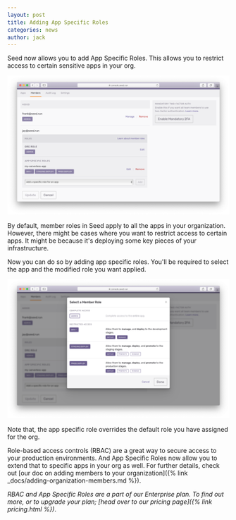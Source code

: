 ```yaml
---
layout: post
title: Adding App Specific Roles
categories: news
author: jack
---
```


Seed now allows you to add App Specific Roles. This allows you to restrict access to certain sensitive apps in your org.

![App specific role based access control in Seed](/assets/blog/adding-app-specific-roles/app-specific-role-based-access-control-in-seed.png)

By default, member roles in Seed apply to all the apps in your organization. However, there might be cases where you want to restrict access to certain apps. It might be because it's deploying some key pieces of your infrastructure.

Now you can do so by adding app specific roles. You'll be required to select the app and the modified role you want applied.

![Selecting app specific role in Seed](/assets/blog/adding-app-specific-roles/selecting-app-specific-role-in-seed.png)

Note that, the app specific role overrides the default role you have assigned for the org.

Role-based access controls (RBAC) are a great way to secure access to your production environments. And App Specific Roles now allow you to extend that to specific apps in your org as well. For further details, check out [our doc on adding members to your organization]({% link _docs/adding-organization-members.md %}).

_RBAC and App Specific Roles are a part of our Enterprise plan. To find out more, or to upgrade your plan; [head over to our pricing page]({% link pricing.html %})_.
